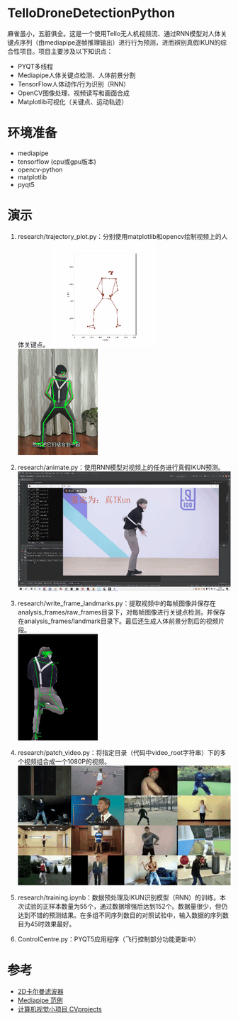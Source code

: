 # TelloDroneDetectionPython
麻雀虽小，五脏俱全。这是一个使用Tello无人机视频流、通过RNN模型对人体关键点序列（由mediapipe逐帧推理输出）进行行为预测，进而辨别真假IKUN的综合性项目。项目主要涉及以下知识点：   


- PYQT多线程
- Mediapipe人体关键点检测、人体前景分割
- TensorFlow人体动作/行为识别（RNN）
- OpenCV图像处理、视频读写和画面合成
- Matplotlib可视化（关键点、运动轨迹）


# 环境准备
* mediapipe
* tensorflow (cpu或gpu版本)
* opencv-python
* matplotlib
* pyqt5

# 演示
1. research/trajectory_plot.py：分别使用matplotlib和opencv绘制视频上的人体关键点。
![image](resources/trajplot.gif)
![image](resources/raw_frame.gif)

2. research/animate.py：使用RNN模型对视频上的任务进行真假IKUN预测。
![image](resources/animation.gif)

3. research/write_frame_landmarks.py：提取视频中的每帧图像并保存在analysis_frames/raw_frames目录下，对每帧图像进行关键点检测，并保存在analysis_frames/landmark目录下。最后还生成人体前景分割后的视频片段。   
![image](resources/segmentation.gif)

4. research/patch_video.py：将指定目录（代码中video_root字符串）下的多个视频组合成一个1080P的视频。
![image](resources/composition.gif)

5. research/training.ipynb：数据预处理及IKUN识别模型（RNN）的训练。本次试验的正样本数量为55个，通过数据增强后达到152个。数据量很少，但仍达到不错的预测结果。在多组不同序列数目的对照试验中，输入数据的序列数目为45时效果最好。

6. ControlCentre.py：PYQT5应用程序（飞行控制部分功能更新中）



# 参考
- [2D卡尔曼滤波器](https://stackoverflow.com/questions/13901997/kalman-2d-filter-in-python)   
- [Mediapipe 范例](https://github.com/Kazuhito00/mediapipe-python-sample)
- [计算机视觉小项目 CVprojects](https://github.com/enpeizhao/CVprojects)   


